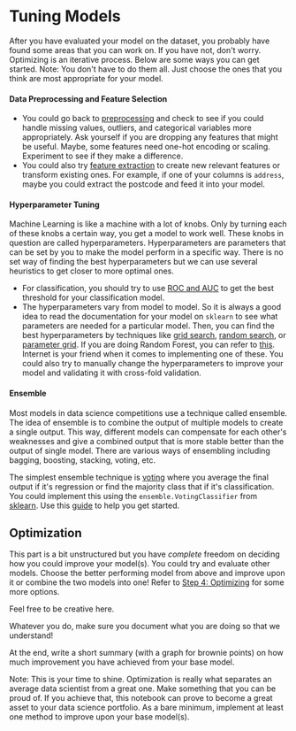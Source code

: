 # Tuning Models

After you have evaluated your model on the dataset, you probably have found some areas that you can work on. If you have not, don't worry. Optimizing is an iterative process. Below are some ways you can get started. Note: You don't have to do them all. Just choose the ones that you think are most appropriate for your model.

#### Data Preprocessing and Feature Selection
- You could go back to [preprocessing](https://www.geeksforgeeks.org/data-preprocessing-in-data-mining/) and check to see if you could handle missing values, outliers, and categorical variables more appropriately. Ask yourself if you are dropping any features that might be useful. Maybe, some features need one-hot encoding or scaling. Experiment to see if they make a difference.
- You could also try [feature extraction](https://www.analyticsvidhya.com/blog/2020/12/feature-engineering-using-pandas-for-beginners/) to create new relevant features or transform existing ones. For example, if one of your columns is ```address```, maybe you could extract the postcode and feed it into your model.

#### Hyperparameter Tuning

Machine Learning is like a machine with a lot of knobs. Only by turning each of these knobs a certain way, you get a model to work well. These knobs in question are called hyperparameters. Hyperparameters are parameters that can be set by you to make the model perform in a specific way. There is no set way of finding the best hyperparameters but we can use several heuristics to get closer to more optimal ones.
- For classification, you should try to use [ROC and AUC](https://learn.microsoft.com/en-nz/training/modules/optimize-model-performance-roc-auc/) to get the best threshold for your classification model. 
- The hyperparameters vary from model to model. So it is always a good idea to read the documentation for your model on ```sklearn``` to see what parameters are needed for a particular model. Then, you can find the best hyperparameters by techniques like [grid search](https://scikit-learn.org/stable/modules/generated/sklearn.model_selection.GridSearchCV.html#sklearn.model_selection.GridSearchCV), [random search](https://scikit-learn.org/stable/modules/generated/sklearn.model_selection.RandomizedSearchCV.html), or [parameter grid](https://scikit-learn.org/stable/modules/generated/sklearn.model_selection.ParameterGrid.html#sklearn.model_selection.ParameterGrid). If you are doing Random Forest, you can refer to [this](https://learn.microsoft.com/en-nz/training/modules/machine-learning-architectures-and-hyperparameters/6-hyperparameters). Internet is your friend when it comes to implementing one of these. You could also try to manually change the hyperparameters to improve your model and validating it with cross-fold validation. 

#### Ensemble

Most models in data science competitions use a technique called ensemble. The idea of ensemble is to combine the output of multiple models to create a single output. This way, different models can compensate for each other's weaknesses and give a combined output that is more stable better than the output of single model. There are various ways of ensembling including bagging, boosting, stacking, voting, etc.

The simplest ensemble technique is [voting](https://towardsdatascience.com/creating-an-ensemble-voting-classifier-with-scikit-learn-ab13159662d) where you average the final output if it's regression or find the majority class that if it's classification. You could implement this using the ```ensemble.VotingClassifier``` from [sklearn](https://scikit-learn.org/stable/modules/generated/sklearn.ensemble.VotingClassifier.html). Use this [guide]((https://machinelearningmastery.com/voting-ensembles-with-python/)) to help you get started.








## Optimization

This part is a bit unstructured but you have *complete* freedom on deciding how you could improve your model(s). You could try and evaluate other models. Choose the better performing model from above and improve upon it or combine the two models into one! Refer to [Step 4: Optimizing](https://github.com/NZMSA/2023-Phase-2/tree/main/data-science/2.%20Model%20Training%20and%20Evaluation#step-4-optimizing) for some more options. 

Feel free to be creative here.

Whatever you do, make sure you document what you are doing so that we understand!

At the end, write a short summary (with a graph for brownie points) on how much improvement you have achieved from your base model.

Note: This is your time to shine. Optimization is really what separates an average data scientist from a great one. Make something that you can be proud of. If you achieve that, this notebook can prove to become a great asset to your data science portfolio. As a bare minimum, implement at least one method to improve upon your base model(s).